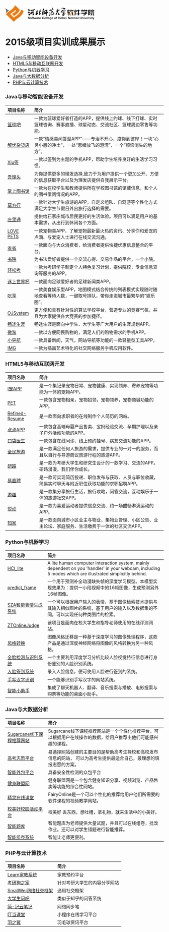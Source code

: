 <img src="./image/logo.png"/>

# 2015级项目实训成果展示 

- [Java与移动智能设备开发](#java与移动智能设备开发)
- [HTML5与移动互联网开发](#html5与移动互联网开发)
- [Python与机器学习](#python与机器学习)
- [Java与大数据分析](#java与大数据分析)
- [PHP与云计算技术](#php与云计算技术)

### Java与移动智能设备开发
|项目名称|简介 |
|:---|:---|
|[篮球吧](./project/Java与移动智能设备开发/篮球吧)|一款为篮球爱好者打造的APP，提供线上约球、线下打球、实时篮球咨询、赛事直播、球星动态、交流社区、篮球周边零售等功能。|
|[解忧杂货店](./project/Java与移动智能设备开发/解忧杂货店)|一款“情感类问答型APP”——专治不开心，度你到彼岸！一块“心灵小憩的净土”，一处“思绪放飞的港湾”，一个“烦恼消失的地方”。|
|[Xiu签](./project/Java与移动智能设备开发/Xiu签)|一款以签到为主题的手机APP，帮助学生培养良好的生活学习习惯。|
|[吾理头](./project/Java与移动智能设备开发/吾理头)|为你提供更多的理发选择,致力于为用户提供一个更加公开、方便的信息获取平台以及为理发店提供自我展示平台。|
|[掌上图书馆](./project/Java与移动智能设备开发/掌上图书馆)|一款为在校学生和教师提供所在学校图书馆的馆藏信息，和个人的图书借阅情况的APP。|
|[莫方行](./project/Java与移动智能设备开发/莫方行)|一款针对大学生旅游的APP，自定义组队、自驾游等个性化方式满足大学生节假日外出旅行选择的需要。|
|[庄里通](./project/Java与移动智能设备开发/庄里通)|提供给石家庄城市居民更好的生活体验。项目可以满足用户的基本需求，从出行到休闲各个方面。|
|[LOVE PETS](./project/Java与移动智能设备开发/LOVEPETS)|一款宠物类APP，了解宠物最新最火热的资讯、分享你和爱宠的点滴、与爱宠人士进行在线交流沟通。|	
|[省省](./project/Java与移动智能设备开发/省省)|一款面向与大众消费者，给消费者提供快捷优惠信息整合的平台。|
|[书院](./project/Java与移动智能设备开发/书院)|为书法爱好者提供一个交流心得、交易作品的平台，一个小院。|
|[轻松考](./project/Java与移动智能设备开发/轻松考)|一款为考研学子制定个人特色复习计划，提供院校，专业信息查询等服务的APP。|
|[迷上世界杯](./project/Java与移动智能设备开发/迷上世界杯)|一款面向足球爱好者的足球新闻类APP。|
|[吃享](./project/Java与移动智能设备开发/吃享)|一款美食娱乐型APP，地图模式结合传统的列表模式实现随时随地查看等待人数，一键取号排队，带你走进城市最繁华的“娱乐圈”。|
|[OJSystem](./project/Java与移动智能设备开发/OJSystem)|更方便和具有针对性的算法学校平台，营造专业的竞赛气氛，并且为大家提供各大竞赛的参加捷径。|
|[畅途生涯](./project/Java与移动智能设备开发/畅途生涯)|畅途生涯是面向中学生、大学生等广大用户的生涯规划APP。|
|[微淘](./project/Java与移动智能设备开发/微淘)|一款以方便网民购物的，满足人们的购物需求的手机APP。|
|[小导航](./project/Java与移动智能设备开发/小导航)|一款具备新闻，天气，网站导航等功能的一款轻量型工具APP。|
|[IMG](./project/Java与移动智能设备开发/IMG)|一款为插画艺术特化的社交网络服务手机应用软件。|

### HTML5与移动互联网开发

|项目名称|简介 |
|:---|:---|
|[I宠APP](./project/HTML5与移动互联网开发/I宠APP)|是一个集记录宠物日常、宠物健康、实现领养、寄养宠物等功能为一体的宠物APP。|
|[PET](./project/HTML5与移动互联网开发/PET)|一款包含宠物相亲，宠物招领，宠物领养，宠物商城功能的APP。|
|[Refined-Resume](./project/HTML5与移动互联网开发/RefinedResume)|是一款面向求职者的在线制作个人简历的网站。|
|[点点APP](./project/HTML5与移动互联网开发/点点APP)|一款包含高端母婴产品售卖、宝妈经验交流、孕期护理以及亲子户外活动功能的APP。|
|[口袋医生](./project/HTML5与移动互联网开发/口袋医生)|一款包含在线问诊、线上预约挂号、病友交流功能的APP。|
|[全民旅游](./project/HTML5与移动互联网开发/全民旅游)|是一款满足任何人旅游的需求，提供专业的一对一的服务，而且以自行与导游商议旅游行程的旅游APP。|
|[研路](./project/HTML5与移动互联网开发/研路)|是一款为考研大学生和研究生设计的一款学习、交流的APP。研路漫漫，我们伴你成长。|
|[易直聘](./project/HTML5与移动互联网开发/易直聘)|是一款可实现简历投递、职位发布与获取、人员与职位收藏，简易实时聊天与附近职位获取功能的求职招聘APP。|
|[游趣](./project/HTML5与移动互联网开发/游趣)|是一款集分享旅行生活，旅行攻略，问答交流，互动娱乐于一体的旅游社交APP。|
|[悦动](./project/HTML5与移动互联网开发/悦动)|是一款为喜爱运动者提供信息交流、约一场酣畅淋漓运动的APP。|
|[知家](./project/HTML5与移动互联网开发/知家)|是一款面向城市小区业主与物业，集物业管理、小区公告、业主论坛、家庭服务、生活缴费于一体的社区交流APP。|

### Python与机器学习
|项目名称|简介 |
|:---|:---|
|[HCI_lite](/project/Python与机器学习/HCI_lite)|A lite human computer interaction system, mainly dependent on you 'handler' in your webcam, including 5 modes which are illustrated simplicitly behind.|
|[predict_frame](/project/Python与机器学习/predict_frame)|一个用于预测补全动漫缺失帧的深度学习模型。本模型实现效果为：提供一小段视频中的16帧图像，生成预测另外16帧图像。|
|[SZA智能表情生成系统](/project/Python与机器学习/SZA智能表情生成系统)|一个可以根据用户输入的表情，基于图像检索技术提供与其输入相似图片的系统，基于用户的输入以及数据集的不同，可以实现任何种类图片的检索。|
|[ZTOnlineJudge](/project/Python与机器学习/ZTOnlineJudge)|该项目是面向在校大学生和指导老师使用的在线评测网站。|
|[风格转换](/project/Python与机器学习/风格转换)|图像风格迁移是一种基于深度学习的图像处理程序，这款产品是通过深度神经网络将图像的风格转换为另一种风格。|
|[全脸检测与识别系统](/project/Python与机器学习/全脸检测与识别系统)|一个主要利用深度学习分析比较人脸视觉特征信息进行身份鉴别的人脸识别系统。|
|[人脸签到系统](/project/Python与机器学习/人脸签到系统)|录入人脸信息，便可使用人脸进行签到的系统。|
|[手写汉字识别](/project/Python与机器学习/手写汉字识别)|一个能够识别手写汉字的网站系统。|
|[智能小助手](/project/Python与机器学习/智能小助手)|集成了聊天机器人、翻译、音乐搜索与播放、电影搜索与购票等功能的桌面小助手。|

### Java与大数据分析

|项目名称|简介 |
|:---|:---|
|[Sugarcane线下课程推荐网站](/project/Java与大数据分析/Sugarcane线下课程推荐网站)|Sugarcane线下课程推荐网站是一个个性化推荐平台，可以根据用户在线操作的数据，给用户推荐出他们可能感兴趣的课程。|
|[高考志愿平台](/project/Java与大数据分析/高考志愿平台)|易选择网站创建的主要目的是帮助高考生择校和高校发布信息的网站， 可以为高考生提供最适合自己，最理想的填报志愿的方案。|
|[智能外包平台](/project/Java与大数据分析/智能外包平台)|具备安全性检测的众包平台|
|[健身联盟网](/project/Java与大数据分析/健身联盟网)|健身联盟网是一个包含健身知识分享、视频浏览、产品售卖等功能的综合性网站。|
|[精灵在线课堂](/project/Java与大数据分析/精灵在线课堂)|FairyOnline是一个可以个性化的推荐给用户他们所需要的软件课程的视频教学网站。|
|[校美好校园活动平台](/project/Java与大数据分析/校美好校园活动平台)|校美好  丢东西，想吐槽，拿礼物，就来生活中的小美好。|
|[智能题库](/project/Java与大数据分析/智能题库)|智能题库为老师提供大量试题，并且可以在线组卷，批改作业。还可以对学生错题进行智能推荐。|
|[智能组卷系统](/project/Java与大数据分析/智能组卷系统)|智能让老师更便利。|

### PHP与云计算技术

|项目名称|简介 |
|:---|:---|
|[Learn家教系统](/project/PHP与云计算技术/Learn家教系统) |家教预约平台|
|[考研狗之家](/project/PHP与云计算技术/考研狗之家) |针对考研大学生的内容分享网站|
|[SmallWei网络社交框架](/project/PHP与云计算技术/SmallWei网络社交平台) |通用社交框架|
|[大学生问吧](/project/PHP与云计算技术/大学生问吧) |类似于知乎的问答系统|
|[简-记云笔记](/project/PHP与云计算技术/简-记云笔记) |网络同步笔|
|[叮当课堂](/project/PHP与云计算技术/叮当课堂) |小程序在线学习平台|
|[羽之翼](/project/PHP与云计算技术/羽之翼) |羽毛球资讯平台|

